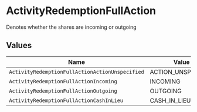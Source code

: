 # ActivityRedemptionFullAction

Denotes whether the shares are incoming or outgoing


## Values

| Name                                            | Value                                           |
| ----------------------------------------------- | ----------------------------------------------- |
| `ActivityRedemptionFullActionActionUnspecified` | ACTION_UNSPECIFIED                              |
| `ActivityRedemptionFullActionIncoming`          | INCOMING                                        |
| `ActivityRedemptionFullActionOutgoing`          | OUTGOING                                        |
| `ActivityRedemptionFullActionCashInLieu`        | CASH_IN_LIEU                                    |